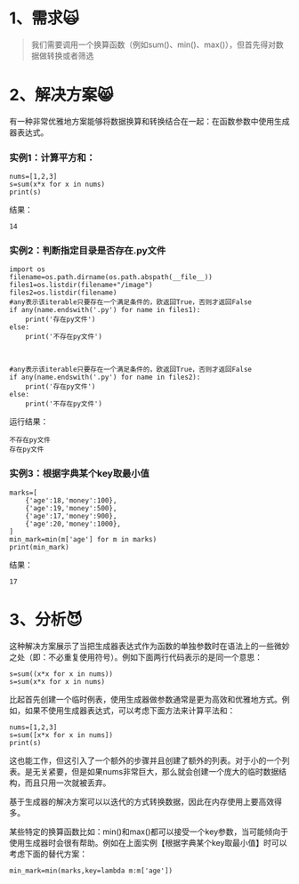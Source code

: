 # 1、需求🙀

> 我们需要调用一个换算函数（例如sum\(\)、min\(\)、max\(\)），但首先得对数据做转换或者筛选

# 2、解决方案😸

有一种非常优雅地方案能够将数据换算和转换结合在一起：在函数参数中使用生成器表达式。

### 实例1：计算平方和：

```
nums=[1,2,3]
s=sum(x*x for x in nums)
print(s)
```

结果：

```
14
```

### 实例2：判断指定目录是否存在.py文件

```
import os
filename=os.path.dirname(os.path.abspath(__file__))
files1=os.listdir(filename+"/image")
files2=os.listdir(filename)
#any表示该iterable只要存在一个满足条件的，欧返回True，否则才返回False
if any(name.endswith('.py') for name in files1):
    print('存在py文件')
else:
    print('不存在py文件')



#any表示该iterable只要存在一个满足条件的，欧返回True，否则才返回False
if any(name.endswith('.py') for name in files2):
    print('存在py文件')
else:
    print('不存在py文件')
```

运行结果：

```
不存在py文件
存在py文件
```

### 实例3：根据字典某个key取最小值

```
marks=[
    {'age':18,'money':100},
    {'age':19,'money':500},
    {'age':17,'money':900},
    {'age':20,'money':1000},
]
min_mark=min(m['age'] for m in marks)
print(min_mark)
```

结果：

```
17
```

# 3、分析😈

这种解决方案展示了当把生成器表达式作为函数的单独参数时在语法上的一些微妙之处（即：不必重复使用符号）。例如下面两行代码表示的是同一个意思：

```
s=sum((x*x for x in nums))
s=sum(x*x for x in nums)
```

比起首先创建一个临时例表，使用生成器做参数通常是更为高效和优雅地方式。例如，如果不使用生成器表达式，可以考虑下面方法来计算平法和：

```
nums=[1,2,3]
s=sum([x*x for x in nums])
print(s)
```

这也能工作，但这引入了一个额外的步骤并且创建了额外的列表。对于小的一个列表。是无关紧要，但是如果nums非常巨大，那么就会创建一个庞大的临时数据结构，而且只用一次就被丢弃。

基于生成器的解决方案可以以迭代的方式转换数据，因此在内存使用上要高效得多。

某些特定的换算函数比如：min\(\)和max\(\)都可以接受一个key参数，当可能倾向于使用生成器时会很有帮助。例如在上面实例【根据字典某个key取最小值】时可以考虑下面的替代方案：

```
min_mark=min(marks,key=lambda m:m['age'])
```



